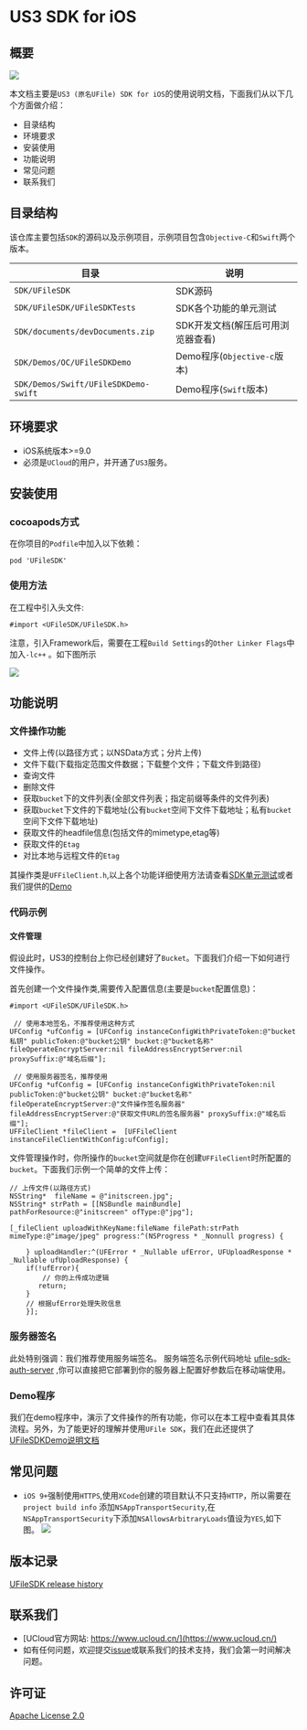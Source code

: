 # US3 SDK for iOS

## 概要

![](https://camo.githubusercontent.com/86885d3ee622f43456c8b890b56c3f05d6ec2c5e/687474703a2f2f636c692d75636c6f75642d6c6f676f2e73672e7566696c656f732e636f6d2f75636c6f75642e706e67)

本文档主要是`US3 (原名UFile) SDK for iOS`的使用说明文档，下面我们从以下几个方面做介绍： 

* 目录结构
* 环境要求
* 安装使用
* 功能说明
* 常见问题
* 联系我们

## 目录结构

该仓库主要包括`SDK`的源码以及示例项目，示例项目包含`Objective-C`和`Swift`两个版本。 

目录  | 说明
------------- | -------------
`SDK/UFileSDK` | SDK源码
`SDK/UFileSDK/UFileSDKTests` | SDK各个功能的单元测试
`SDK/documents/devDocuments.zip` | SDK开发文档(解压后可用浏览器查看)
`SDK/Demos/OC/UFileSDKDemo` | Demo程序(`Objective-c`版本)
`SDK/Demos/Swift/UFileSDKDemo-swift` | Demo程序(`Swift`版本)

## 环境要求

* iOS系统版本>=9.0
* 必须是`UCloud`的用户，并开通了`US3`服务。

## 安装使用

### cocoapods方式

在你项目的`Podfile`中加入以下依赖：

```
pod 'UFileSDK'
```

### 使用方法

在工程中引入头文件:

```
#import <UFileSDK/UFileSDK.h>
```

注意，引入Framework后，需要在工程`Build Settings`的`Other Linker Flags`中加入`-lc++` 。如下图所示

![](https://raw.githubusercontent.com/ucloud/ufile-sdk-ios/master/documents/resources/readme_01.png)

## 功能说明

### 文件操作功能

 * 文件上传(以路径方式；以NSData方式；分片上传)
 * 文件下载(下载指定范围文件数据；下载整个文件；下载文件到路径)
 * 查询文件
 * 删除文件
 * 获取`bucket`下的文件列表(全部文件列表；指定前缀等条件的文件列表)
 * 获取`bucket`下文件的下载地址(公有`bucket`空间下文件下载地址；私有`bucket`空间下文件下载地址)
 * 获取文件的headfile信息(包括文件的mimetype,etag等)
 * 获取文件的`Etag`
 * 对比本地与远程文件的`Etag`

其操作类是`UFFileClient.h`,以上各个功能详细使用方法请查看[SDK单元测试](https://github.com/ucloud/ufile-sdk-ios/blob/master/UFileSDK/UFileSDKTests/UFFileClientTests.m)或者我们提供的[Demo](https://github.com/ucloud/ufile-sdk-ios/tree/master/Demos)

### 代码示例

#### 文件管理

假设此时，US3的控制台上你已经创建好了`Bucket`。下面我们介绍一下如何进行文件操作。

首先创建一个文件操作类,需要传入配置信息(主要是`bucket`配置信息)：

```
#import <UFileSDK/UFileSDK.h>

 // 使用本地签名，不推荐使用这种方式
UFConfig *ufConfig = [UFConfig instanceConfigWithPrivateToken:@"bucket私钥" publicToken:@"bucket公钥" bucket:@"bucket名称" fileOperateEncryptServer:nil fileAddressEncryptServer:nil proxySuffix:@"域名后缀"];
    
 // 使用服务器签名，推荐使用
UFConfig *ufConfig = [UFConfig instanceConfigWithPrivateToken:nil publicToken:@"bucket公钥" bucket:@"bucket名称" fileOperateEncryptServer:@"文件操作签名服务器" fileAddressEncryptServer:@"获取文件URL的签名服务器" proxySuffix:@"域名后缀"];
UFFileClient *fileClient =  [UFFileClient instanceFileClientWithConfig:ufConfig];

```

文件管理操作时，你所操作的`bucket`空间就是你在创建`UFFileClient`时所配置的`bucket`。下面我们示例一个简单的文件上传：

```
// 上传文件(以路径方式)
NSString*  fileName = @"initscreen.jpg";
NSString* strPath = [[NSBundle mainBundle] pathForResource:@"initscreen" ofType:@"jpg"];
    
[_fileClient uploadWithKeyName:fileName filePath:strPath mimeType:@"image/jpeg" progress:^(NSProgress * _Nonnull progress) {
        
    } uploadHandler:^(UFError * _Nullable ufError, UFUploadResponse * _Nullable ufUploadResponse) {
    if(!ufError){
    	// 你的上传成功逻辑
	   return;
    }
    // 根据ufError处理失败信息
    }];
```

### 服务器签名

此处特别强调：我们推荐使用服务端签名。 服务端签名示例代码地址 [ufile-sdk-auth-server](https://github.com/ucloud/ufile-sdk-auth-server) ,你可以直接把它部署到你的服务器上配置好参数后在移动端使用。

### Demo程序

我们在demo程序中，演示了文件操作的所有功能，你可以在本工程中查看其具体流程。另外，为了能更好的理解并使用`UFile SDK`，我们在此还提供了[UFileSDKDemo说明文档](https://github.com/ucloud/ufile-sdk-ios/blob/master/documents/DemoIntroduction.md)


## 常见问题

* `iOS 9+`强制使用`HTTPS`,使用`XCode`创建的项目默认不只支持`HTTP`，所以需要在`project build info` 添加`NSAppTransportSecurity`,在`NSAppTransportSecurity`下添加`NSAllowsArbitraryLoads`值设为`YES`,如下图。 
	![](https://raw.githubusercontent.com/ucloud/ufile-sdk-ios/master/documents/resources/readme_02.png)
	
## 版本记录

[UFileSDK release history](https://github.com/ucloud/ufile-sdk-ios/blob/master/documents/update.md)

## 联系我们

* [UCloud官方网站: https://www.ucloud.cn/](https://www.ucloud.cn/)
*  如有任何问题，欢迎提交[issue](https://github.com/ucloud/ufile-sdk-ios/issues)或联系我们的技术支持，我们会第一时间解决问题。

## 许可证
[Apache License 2.0](https://www.apache.org/licenses/LICENSE-2.0.html)      
